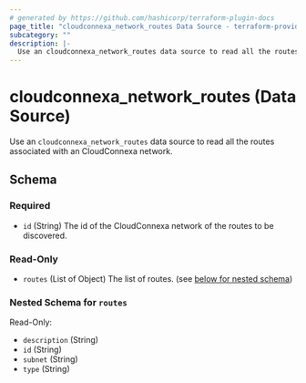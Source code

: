 ```yaml
---
# generated by https://github.com/hashicorp/terraform-plugin-docs
page_title: "cloudconnexa_network_routes Data Source - terraform-provider-cloudconnexa"
subcategory: ""
description: |-
  Use an cloudconnexa_network_routes data source to read all the routes associated with an CloudConnexa network.
---
```


# cloudconnexa_network_routes (Data Source)

Use an `cloudconnexa_network_routes` data source to read all the routes associated with an CloudConnexa network.



<!-- schema generated by tfplugindocs -->
## Schema

### Required

- `id` (String) The id of the CloudConnexa network of the routes to be discovered.

### Read-Only

- `routes` (List of Object) The list of routes. (see [below for nested schema](#nestedatt--routes))

<a id="nestedatt--routes"></a>
### Nested Schema for `routes`

Read-Only:

- `description` (String)
- `id` (String)
- `subnet` (String)
- `type` (String)
